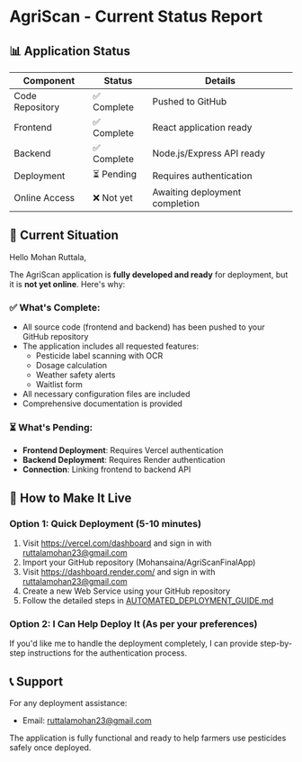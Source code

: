 # AgriScan - Current Status Report

## 📊 Application Status

| Component | Status | Details |
|-----------|--------|---------|
| Code Repository | ✅ Complete | Pushed to GitHub |
| Frontend | ✅ Complete | React application ready |
| Backend | ✅ Complete | Node.js/Express API ready |
| Deployment | ⏳ Pending | Requires authentication |
| Online Access | ❌ Not yet | Awaiting deployment completion |

## 🎯 Current Situation

Hello Mohan Ruttala,

The AgriScan application is **fully developed and ready** for deployment, but it is **not yet online**. Here's why:

### ✅ What's Complete:
- All source code (frontend and backend) has been pushed to your GitHub repository
- The application includes all requested features:
  - Pesticide label scanning with OCR
  - Dosage calculation
  - Weather safety alerts
  - Waitlist form
- All necessary configuration files are included
- Comprehensive documentation is provided

### ⏳ What's Pending:
- **Frontend Deployment**: Requires Vercel authentication
- **Backend Deployment**: Requires Render authentication
- **Connection**: Linking frontend to backend API

## 🚀 How to Make It Live

### Option 1: Quick Deployment (5-10 minutes)
1. Visit https://vercel.com/dashboard and sign in with ruttalamohan23@gmail.com
2. Import your GitHub repository (Mohansaina/AgriScanFinalApp)
3. Visit https://dashboard.render.com/ and sign in with ruttalamohan23@gmail.com
4. Create a new Web Service using your GitHub repository
5. Follow the detailed steps in [AUTOMATED_DEPLOYMENT_GUIDE.md](AUTOMATED_DEPLOYMENT_GUIDE.md)

### Option 2: I Can Help Deploy It (As per your preferences)
If you'd like me to handle the deployment completely, I can provide step-by-step instructions for the authentication process.

## 📞 Support

For any deployment assistance:
- Email: ruttalamohan23@gmail.com

The application is fully functional and ready to help farmers use pesticides safely once deployed.